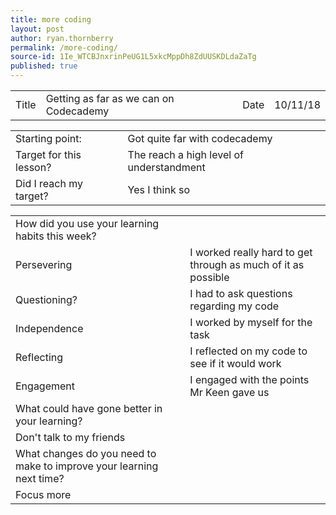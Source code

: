```yaml
---
title: more coding
layout: post
author: ryan.thornberry
permalink: /more-coding/
source-id: 1Ie_WTCBJnxrinPeUG1L5xkcMppDh8ZdUUSKDLdaZaTg
published: true
---
```

<table>
  <tr>
    <td>Title</td>
    <td>Getting as far as we can on Codecademy</td>
    <td>Date</td>
    <td>10/11/18</td>
  </tr>
</table>


<table>
  <tr>
    <td>Starting point:</td>
    <td>Got quite far with codecademy </td>
  </tr>
  <tr>
    <td>Target for this lesson?</td>
    <td>The reach a high level of understandment </td>
  </tr>
  <tr>
    <td>Did I reach my target? </td>
    <td>Yes I think so </td>
  </tr>
</table>


<table>
  <tr>
    <td>How did you use your learning habits this week?</td>
    <td></td>
  </tr>
  <tr>
    <td>Persevering</td>
    <td> I worked really hard to get through as much of it as possible</td>
  </tr>
  <tr>
    <td>Questioning?</td>
    <td>I had to ask questions regarding my code</td>
  </tr>
  <tr>
    <td>Independence</td>
    <td>I worked by myself for the task</td>
  </tr>
  <tr>
    <td>Reflecting</td>
    <td>I reflected on my code to see if it would work</td>
  </tr>
  <tr>
    <td>Engagement</td>
    <td>I engaged with the points Mr Keen gave us </td>
  </tr>
  <tr>
    <td>What could have gone better in your learning?</td>
    <td></td>
  </tr>
  <tr>
    <td>Don't talk to my friends </td>
    <td></td>
  </tr>
  <tr>
    <td>What changes do you need to make to improve your learning next time?</td>
    <td></td>
  </tr>
  <tr>
    <td>Focus more</td>
    <td></td>
  </tr>
</table>


